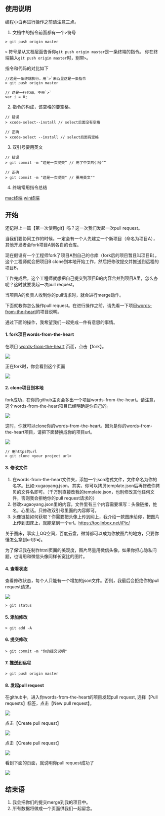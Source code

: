 ## 使用说明

编程小白再进行操作之前请注意三点。

1. 文档中的指令前面都有一个>符号

```
> git push origin master
```

`>` 符号是从文档层面告诉你`git push origin master`是一条终端的指令。
你在终端输入`git push origin master`时，别带`>`。

指令和代码的对比如下

```
//这是一条终端执行，用`>`来凸显这是一条指令
> git push origin master

// 这是一行代码，不带`>`
var i = 0;
```

2. 指令的构成，该空格的要空格。
```
// 错误
> xcode-select--install // select后面没有空格

// 正确
> xcode-select --install // select后面有空格
```

3. 双引号要用英文
```
// 错误
> git commit -m “这是一次提交” // 用了中文的引号”“

// 正确
> git commit -m "这是一次提交" // 要用英文""
```

4. 终端常用指令总结

[mac终端](https://github.com/xugy0926/getting-started-with-javascript/blob/master/topics/MAC-Terminal-command-list.md)
[win终端](https://github.com/xugy0926/getting-started-with-javascript/blob/master/topics/Win-Command-list.md)


## 开始

还记得上一篇【第一次使用git】吗？这一次我们发起一次pull request。

当我们要协同工作的时候。一定会有一个人先建立一个新项目（命名为项目A），其他开发者会fork项目A到各自的仓库。

现在假设有一个工程师fork了项目A到自己的仓库（fork后的项目暂且叫项目B）。这个工程师就会把项目B clone到本地开始工作，然后把修改提交并推送到远程的项目B。

工作完成后，这个工程师就想把自己提交到项目B的内容合并到项目A里，怎么办呢？这时就要发起一次pull request。

当项目A的负责人收到你的pull请求时，就会进行merge动作。

下面就教你怎么操作pull request。在进行操作之前，请先看一下项目[words-from-the-heart](https://github.com/xugy0926/words-from-the-heart)的项目说明。 

通过下面的操作，我希望我们一起完成一件有意思的事情。

#### 1. fork项目words-from-the-heart

在项目 [words-from-the-heart](https://github.com/xugy0926/words-from-the-heart) 页面，点击【fork】。

![](https://raw.githubusercontent.com/wiki/xugy0926/getting-started-with-javascript/fork.png)

正在fork时，你会看到这个页面

![](https://raw.githubusercontent.com/wiki/xugy0926/getting-started-with-javascript/forking.png)

#### 2. clone项目到本地

fork成功，在你的github主页会多出一个项目words-from-the-heart。请注意，这个words-from-the-heart项目已经明确是你自己的。

![](https://raw.githubusercontent.com/wiki/xugy0926/getting-started-with-javascript/my-fork.png)

这时，你就可以clone你的words-from-the-heart。因为是你的words-from-the-heart项目，请把下面<your project url>替换成你的项目url。

![](https://raw.githubusercontent.com/wiki/xugy0926/getting-started-with-javascript/words-form-the-heart-url.png)

```
// 用https的url
> git clone <your project url>
```

#### 3. 修改文件

1. 在words-from-the-heart文件夹，添加一个json格式文件，文件命名为你的名字。比如:xugaoyang.json。其实，你可以拷贝template.json后再修改你拷贝的文件名即可。（千万别直接改我的template.json，也别修改其他任何文件，否则我会拒绝你的pull request请求的）
2. 修改xugaoyang.json里的内容。文件里有三个内容需要填写：头像链接，姓名，心里话。只修改双引号里面的内容即可。
3. 头像链接如何获取？你需要把头像上传到网上，我介绍一款图床给你，把图片上传到图床上，就能拿到一个url。https://toolinbox.net/iPic/

关于图床，事实上QQ空间，百度云盘，微博都可以成为你放图片的地方，只要你懂怎么拿到url即可。

为了保证我在制作html页面的美观度，图片尽量用微信头像。如果你担心隐私问题，也请用和微信头像同样长宽比的图片。

#### 4. 查看状态

查看修改状态，每个人只能有一个增加的json文件。否则，我最后会拒绝你的pull request请求。

![](https://raw.githubusercontent.com/wiki/xugy0926/getting-started-with-javascript/git-status.png)

```
> git status
```

#### 5. 添加修改

```
> git add -A
```

#### 6. 提交修改

```
> git commit -m "你的提交说明"
```
#### 7. 推送到远程

```
> git push origin master
``` 

#### 8. 发起pull request

在github中，进入你words-from-the-heart的项目发起pull request, 选择【Pull requests】标签，点击【New pull request】。

![](https://raw.githubusercontent.com/wiki/xugy0926/getting-started-with-javascript/my-fork.png)

点击【Create pull request】

![](https://raw.githubusercontent.com/wiki/xugy0926/getting-started-with-javascript/pull-request-2.png)

点击【Create pull request】

![](https://raw.githubusercontent.com/wiki/xugy0926/getting-started-with-javascript/pull-request-3.png)

看到下面的页面，就说明你pull request成功了

![](https://raw.githubusercontent.com/wiki/xugy0926/getting-started-with-javascript/pull-request-4.png)

## 结束语

1. 我会把你们的提交merge到我的项目中。
2. 所有数据将做成一个页面供我们一起留念。

